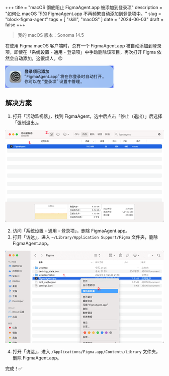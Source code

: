 +++
title = "macOS 彻底阻止 FigmaAgent.app 被添加到登录项"
description = "如何让 macOS 下的 FigmaAgent.app 不再频繁自动添加到登录项中。"
slug = "block-figma-agent"
tags = [
    "skill",
    "macOS"
]
date = "2024-06-03"
draft = false
+++

> 我的 macOS 版本：Sonoma 14.5

在使用 Figma macOS 客户端时，总有一个 FigmaAgent.app 被自动添加到登录项，即使在「系统设置 - 通用 - 登录项」中手动删除该项目，再次打开 Figma 依然会自动添加，这很烦人。😡

![alt text](image.png)

## 解决方案

1. 打开「活动监视器」，找到 FigmaAgent，选中后点击「停止（退出）」后选择「强制退出」。

![alt text](image-1.png)

2. 访问「系统设置 - 通用 - 登录项」，删除 FigmaAgent.app。
3. 打开「访达」，进入 `~/Library/Application Support/Figma` 文件夹，删除 FigmaAgent.app。

![alt text](image-2.png)

4. 打开「访达」，进入 `/Applications/Figma.app/Contents/Library` 文件夹，删除 FigmaAgent.app。

完成！✅

